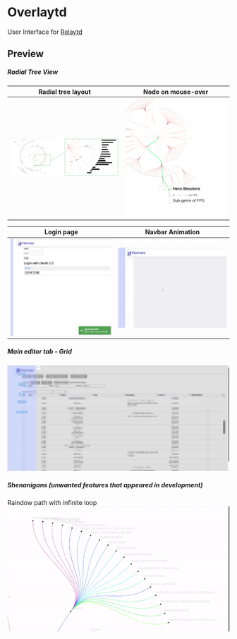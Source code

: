 # Overlaytd

User Interface for [Relaytd](https://github.com/Stickykenny/Relaytd)

## Preview

##### Radial Tree View





| Radial tree layout                                                                                                                                            | Node on mouse-over                                                                                                                         |
| ----------------------------------------------------------------------------------------------------------------------------------------------------- | ----------------------------------------------------------------------------------------------------------------------------------------- |
| <img src="./.github/preview/radial_tree_preview_1.png" alt="Tree page preview" title="Tree page preview (yes this is censored)" /> | <img src="./.github/preview/radial_tree_hover_preview_1.png" alt="Tree page preview" title="Tree page preview (yes this is censored)" width="900"/> |


| Login page                                                                                                                                            | Navbar Animation                                                                                                                          |
| ----------------------------------------------------------------------------------------------------------------------------------------------------- | ----------------------------------------------------------------------------------------------------------------------------------------- |
| <img src="./.github/preview/overlaytd_login_preview_1.jpg" alt="Login Page with Toastr Notification preview" title="Login Page preview" width="400"/> | <img src="./.github/preview/overlaytd_navbar_preview_1.gif" alt="Navbar animation preview" title="Navbar animation preview" width="400"/> |

##### Main editor tab - Grid

<img src="./.github/preview/overlaytd_grid_preview_1.jpg" alt="Grid page preview" title="Grid page preview" width="700"/>

##### Shenanigans (unwanted features that appeared in development)

Raindow path with infinite loop
<img src="./.github/preview/rainbow_path_loop.gif" alt="Rainbow path loop stuck preview" title="Rainbow path loop stuck preview" width="700"/>
